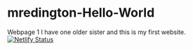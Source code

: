 # mredington-Hello-World
Webpage 1
I have one older sister and this is my first website.
[![Netlify Status](https://api.netlify.com/api/v1/badges/deb2f8fe-b496-4123-bf21-ccca3c4130ba/deploy-status)](https://app.netlify.com/sites/meghan-helloworld/deploys)
